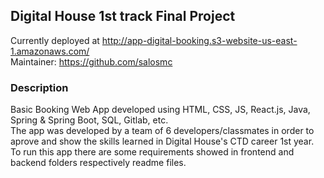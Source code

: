 ## Digital House 1st track Final Project
Currently deployed at http://app-digital-booking.s3-website-us-east-1.amazonaws.com/ <br>
Maintainer: https://github.com/salosmc
### Description
Basic Booking Web App developed using HTML, CSS, JS, React.js, Java, Spring & Spring Boot, SQL, Gitlab, etc. \
The app was developed by a team of 6 developers/classmates in order to aprove and show the skills learned in Digital House's CTD career 1st year. \
To run this app there are some requirements showed in frontend and backend folders respectively readme files.


